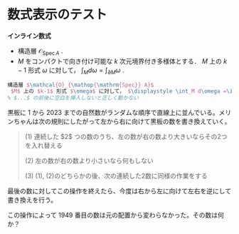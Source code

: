 # 数式表示のテスト

**インライン数式**
* 構造層 $\mathcal{O}_{\mathop{\mathrm{Spec}} A}$ .
* $M$ をコンパクトで向き付け可能な $k$ 次元境界付き多様体とする． $M$ 上の $k-1$ 形式 $\omega$ に対して， $\displaystyle \int_M d\omega =\int_{\partial M}\omega$ .

```tex
構造層 $\mathcal{O}_{\mathop{\mathrm{Spec}} A}$
 $M$ 上の $k-1$ 形式 $\omega$ に対して， $\displaystyle \int_M d\omega =\int_{\partial M}\omega$
% $...$ の前後に空白を挿入しないと正しく動かない
```


黒板に $1$ から $2023$ までの自然数がランダムな順序で直線上に並んでいる。メリンちゃんは次の規則にしたがって左から右に向けて黒板の数を書き換えていく。

> <p>(1) 連続した $2$ つの数のうち、左の数が右の数より大きいならその2つを入れ替える</p>
> <p>(2) 左の数が右の数より小さいなら何もしない</p>
> <p>(3) (1), (2)のどちらかの後、次の連続した2数に同様の作業をする

最後の数に対してこの操作を終えたら、今度は右から左に向けて左右を逆にして書き換えを行う。

この操作によって $1949$ 番目の数は元の配置から変わらなかった。その数は何か？

